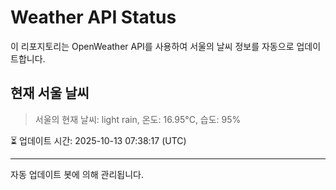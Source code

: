 
# Weather API Status

이 리포지토리는 OpenWeather API를 사용하여 서울의 날씨 정보를 자동으로 업데이트합니다.

## 현재 서울 날씨
> 서울의 현재 날씨: light rain, 온도: 16.95°C, 습도: 95%

⏳ 업데이트 시간: 2025-10-13 07:38:17 (UTC)

---
자동 업데이트 봇에 의해 관리됩니다.
